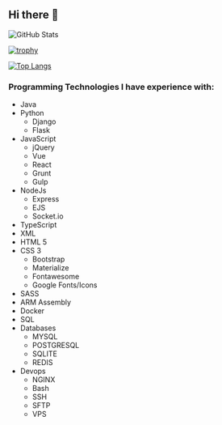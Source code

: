 ## Hi there 👋


![GitHub Stats](https://github-readme-stats.vercel.app/api?username=nh916&theme=monokai)

[![trophy](https://github-profile-trophy.vercel.app/?username=nh916&theme=monokai)](https://github.com/ryo-ma/github-profile-trophy)

[![Top Langs](https://github-readme-stats.vercel.app/api/top-langs/?username=nh916&langs_count=8&theme=onedark)](https://github.com/nh916/github-readme-stats)



### Programming Technologies I have experience with:
- Java
- Python
  - Django
  - Flask
- JavaScript
  - jQuery
  - Vue
  - React
  - Grunt
  - Gulp
- NodeJs
  - Express
  - EJS
  - Socket.io
- TypeScript
- XML
- HTML 5
- CSS 3
  - Bootstrap
  - Materialize
  - Fontawesome
  - Google Fonts/Icons
- SASS
- ARM Assembly
- Docker
- SQL
- Databases
  - MYSQL
  - POSTGRESQL
  - SQLITE
  - REDIS
- Devops
  - NGINX
  - Bash
  - SSH
  - SFTP
  - VPS



<!--
**nh916/nh916** is a ✨ _special_ ✨ repository because its `README.md` (this file) appears on your GitHub profile.

Here are some ideas to get you started:

- 🔭 I’m currently working on ...
- 🌱 I’m currently learning ...
- 👯 I’m looking to collaborate on ...
- 🤔 I’m looking for help with ...
- 💬 Ask me about ...
- 📫 How to reach me: ...
- 😄 Pronouns: ...
- ⚡ Fun fact: ...
-->
